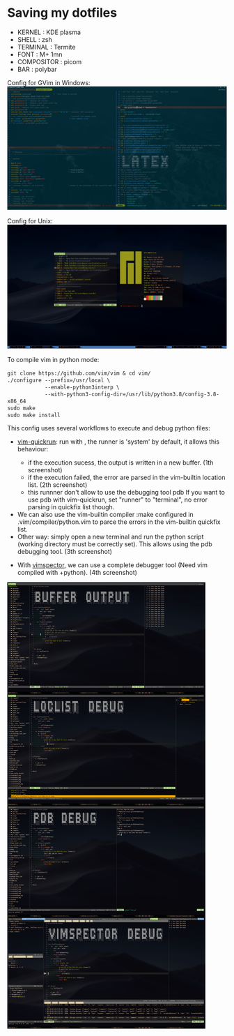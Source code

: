 # Saving my dotfiles

* KERNEL : KDE plasma
* SHELL : zsh
* TERMINAL : Termite
* FONT : M+ 1mn
* COMPOSITOR : picom
* BAR : polybar

Config for GVim in Windows:
![](windows.png)


Config for Unix:
![](polybar.png)

To compile vim in python mode:
```
git clone https://github.com/vim/vim & cd vim/
./configure --prefix=/usr/local \
            --enable-python3interp \
            --with-python3-config-dir=/usr/lib/python3.8/config-3.8-x86_64
sudo make
sudo make install
```


This config uses several workflows to execute and debug python files:
* [vim-quickrun](https://github.com/thinca/vim-quickrun): run with <Alt-i>, the runner is 'system' by default, it allows this behaviour:
    - if the execution sucess, the output is written in a new buffer. (1th screenshot)
    - if the execution failed, the error are parsed in the vim-builtin location list. (2th screenshot)
    - this runnner don't allow to use the debugging tool pdb
If you want to use pdb with vim-quickrun, set "runner" to "terminal", no error parsing in quickfix list though.
* We can also use the vim-builtin compiler :make configured in .vim/compiler/python.vim to parce the errors in the vim-builtin quickfix list.
* Other way: simply open a new terminal and run the python script (working directory must be correctly set). This allows using the pdb debugging tool. (3th screenshot)
- With [vimspector](https://github.com/puremourning/vimspector/), we can use a complete debugger tool (Need vim compiled with +python). (4th screenshot)


![](screenshot.png)
